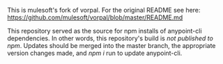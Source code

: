 This is mulesoft's fork of vorpal. For the original README see here:
https://github.com/mulesoft/vorpal/blob/master/README.md

This repository served as the source for npm installs of anypoint-cli dependencies. In other words, this repository's build is *not published to npm*. Updates should be merged into the master branch, the appropriate version changes made, and _npm i_ run to update anypoint-cli.
